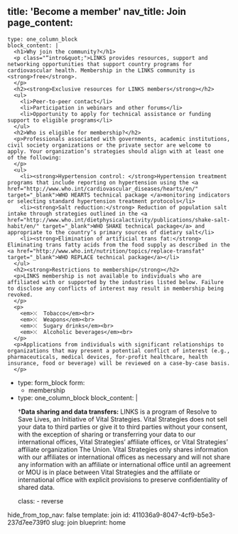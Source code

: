 title: 'Become a member'
nav_title: Join
page_content:
  -
    type: one_column_block
    block_content: |
      <h1>Why join the community?</h1>
      <p class="“intro&quot;">LINKS provides resources, support and networking opportunities that support country programs for cardiovascular health. Membership in the LINKS community is <strong>free</strong>.
      </p>
      <h2><strong>Exclusive resources for LINKS members</strong></h2>
      <ul>
      	<li>Peer-to-peer contact</li>
      	<li>Participation in webinars and other forums</li>
      	<li>Opportunity to apply for technical assistance or funding support to eligible programs</li>
      </ul>
      <h2>Who is eligible for membership?</h2>
      <p>Professionals associated with governments, academic institutions, civil society organizations or the private sector are welcome to apply. Your organization’s strategies should align with at least one of the following:
      </p>
      <ul>
      	<li><strong>Hypertension control: </strong>Hypertension treatment programs that include reporting on hypertension using the <a href="http://www.who.int/cardiovascular_diseases/hearts/en/" target="_blank">WHO HEARTS technical package </a>monitoring indicators or selecting standard hypertension treatment protocols</li>
      	<li><strong>Salt reduction:</strong> Reduction of population salt intake through strategies outlined in the <a href="http://www.who.int/dietphysicalactivity/publications/shake-salt-habit/en/" target="_blank">WHO SHAKE technical package</a> and appropriate to the country’s primary sources of dietary salt</li>
      	<li><strong>Elimination of artificial trans fat:</strong> Eliminating trans fatty acids from the food supply as described in the <a href="http://www.who.int/nutrition/topics/replace-transfat" target="_blank">WHO REPLACE technical package</a></li>
      </ul>
      <h2><strong>Restrictions to membership</strong></h2>
      <p>LINKS membership is not available to individuals who are affiliated with or supported by the industries listed below. Failure to disclose any conflicts of interest may result in membership being revoked.
      </p>
      <p>
      	<em>⤬  Tobacco</em><br>
      	<em>⤬  Weapons</em><br>
      	<em>⤬  Sugary drinks</em><br>
      	<em>⤬  Alcoholic beverages</em><br>
      </p>
      <p>Applications from individuals with significant relationships to organizations that may present a potential conflict of interest (e.g., pharmaceuticals, medical devices, for-profit healthcare, health insurance, food or beverage) will be reviewed on a case-by-case basis.
      </p>
  -
    type: form_block
    form:
      - membership
  -
    type: one_column_block
    block_content: |
      <p>†<strong>Data sharing and data transfers:</strong>  LINKS is a program of Resolve to Save Lives, an Initiative of Vital Strategies.  Vital Strategies does not sell your data to third parties or give it to third parties without your consent, with the exception of sharing or transferring your data to our international offices, Vital Strategies’ affiliate offices, or Vital Strategies’ affiliate organization The Union. Vital Strategies only shares information with our affiliates or international offices as necessary and will not share any information with an affiliate or international office until an agreement or MOU is in place between Vital Strategies and the affiliate or international office with explicit provisions to preserve confidentiality of shared data.<br>
      </p>
    class:
      - reverse
hide_from_top_nav: false
template: join
id: 411036a9-8047-4cf9-b5e3-237d7ee739f0
slug: join
blueprint: home
